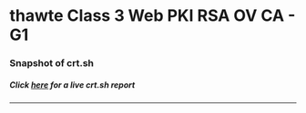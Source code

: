 # thawte Class 3 Web PKI RSA OV CA - G1
### Snapshot of crt.sh
##### Click [here](https://crt.sh/?q=57E60351F0DCCB85D43F4F91FD329A3157912D4A4EE6795E21A5D63D2236C2C2) for a live crt.sh report

---
